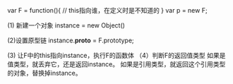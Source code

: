 var F = function(){
    // this指向谁，在定义时是不知道的
}
var p = new F;

(1) 新建一个对象
instance = new Object()

(2)设置原型链
instance.__proto__ = F.prototype;

(3) 让F中的this指向instance，执行F的函数体
（4）判断F的返回值类型
如果是值类型，就丢弃它，还是返回instance。
如果是引用类型，就返回这个引用类型的对象，替换掉instance。